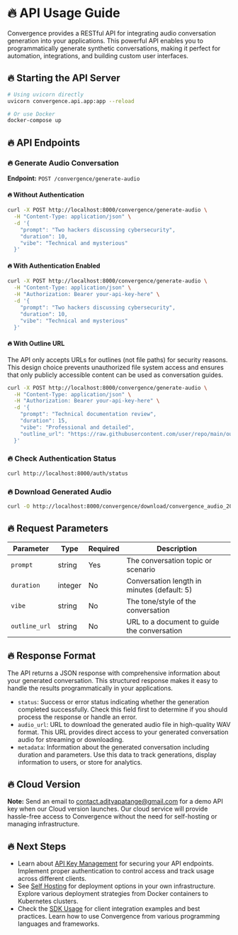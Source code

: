 # 🔥 API Usage Guide

Convergence provides a RESTful API for integrating audio conversation generation into your applications.
This powerful API enables you to programmatically generate synthetic conversations, making it perfect for automation, integrations, and building custom user interfaces.

## 🔥 Starting the API Server

```bash
# Using uvicorn directly
uvicorn convergence.api.app:app --reload

# Or use Docker
docker-compose up
```

## 🔥 API Endpoints

### 🔥 Generate Audio Conversation

**Endpoint:** `POST /convergence/generate-audio`

#### 🔥 Without Authentication

```bash
curl -X POST http://localhost:8000/convergence/generate-audio \
  -H "Content-Type: application/json" \
  -d '{
    "prompt": "Two hackers discussing cybersecurity",
    "duration": 10,
    "vibe": "Technical and mysterious"
  }'
```

#### 🔥 With Authentication Enabled

```bash
curl -X POST http://localhost:8000/convergence/generate-audio \
  -H "Content-Type: application/json" \
  -H "Authorization: Bearer your-api-key-here" \
  -d '{
    "prompt": "Two hackers discussing cybersecurity",
    "duration": 10,
    "vibe": "Technical and mysterious"
  }'
```

#### 🔥 With Outline URL

The API only accepts URLs for outlines (not file paths) for security reasons.
This design choice prevents unauthorized file system access and ensures that only publicly accessible content can be used as conversation guides.

```bash
curl -X POST http://localhost:8000/convergence/generate-audio \
  -H "Content-Type: application/json" \
  -H "Authorization: Bearer your-api-key-here" \
  -d '{
    "prompt": "Technical documentation review",
    "duration": 15,
    "vibe": "Professional and detailed",
    "outline_url": "https://raw.githubusercontent.com/user/repo/main/outline.md"
  }'
```

### 🔥 Check Authentication Status

```bash
curl http://localhost:8000/auth/status
```

### 🔥 Download Generated Audio

```bash
curl -O http://localhost:8000/convergence/download/convergence_audio_20240101_120000.wav
```

## 🔥 Request Parameters

| Parameter | Type | Required | Description |
|-----------|------|----------|-------------|
| `prompt` | string | Yes | The conversation topic or scenario |
| `duration` | integer | No | Conversation length in minutes (default: 5) |
| `vibe` | string | No | The tone/style of the conversation |
| `outline_url` | string | No | URL to a document to guide the conversation |

## 🔥 Response Format

The API returns a JSON response with comprehensive information about your generated conversation.
This structured response makes it easy to handle the results programmatically in your applications.
- `status`: Success or error status indicating whether the generation completed successfully.
  Check this field first to determine if you should process the response or handle an error.
- `audio_url`: URL to download the generated audio file in high-quality WAV format.
  This URL provides direct access to your generated conversation audio for streaming or downloading.
- `metadata`: Information about the generated conversation including duration and parameters.
  Use this data to track generations, display information to users, or store for analytics.

## 🔥 Cloud Version

**Note:** Send an email to contact.adityapatange@gmail.com for a demo API key when our Cloud version launches.
Our cloud service will provide hassle-free access to Convergence without the need for self-hosting or managing infrastructure.

## 🔥 Next Steps

- Learn about [API Key Management](API_KEY_MANAGEMENT) for securing your API endpoints.
  Implement proper authentication to control access and track usage across different clients.
- See [Self Hosting](SELF_HOST) for deployment options in your own infrastructure.
  Explore various deployment strategies from Docker containers to Kubernetes clusters.
- Check the [SDK Usage](SDK_USAGE) for client integration examples and best practices.
  Learn how to use Convergence from various programming languages and frameworks.